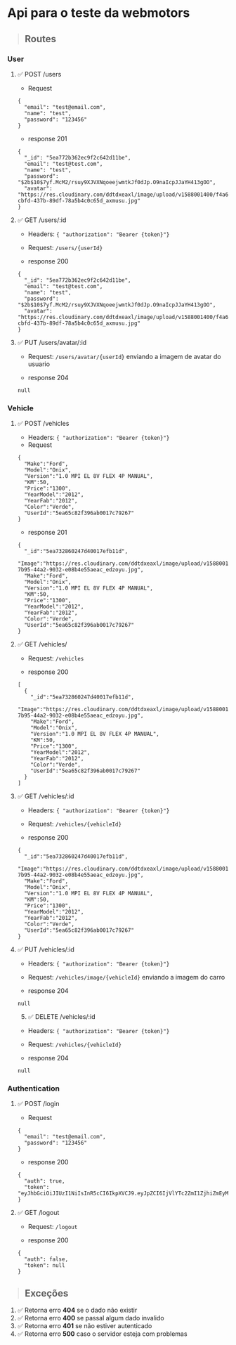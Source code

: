 # Api para o teste da webmotors

> ## Routes

### User

1. ✅ POST /users

   - Request

   ```
   {
     "email": "test@email.com",
     "name": "test",
     "password": "123456"
   }
   ```

   - response 201

   ```
   {
     "_id": "5ea772b362ec9f2c642d11be",
     "email": "test@test.com",
     "name": "test",
     "password": "$2b$10$7yf.McM2/rsuy9XJVXNqoeejwmtkJf0dJp.O9naIcpJJaYH413gOO",
     "avatar": "https://res.cloudinary.com/ddtdxeaxl/image/upload/v1588001400/f4a6ca4e-cbfd-437b-89df-78a5b4c0c65d_axmusu.jpg"
   }
   ```

2. ✅ GET /users/:id

   - Headers: `{ "authorization": "Bearer {token}"}`
   - Request: `/users/{userId}`

   - response 200

   ```
   {
     "_id": "5ea772b362ec9f2c642d11be",
     "email": "test@test.com",
     "name": "test",
     "password": "$2b$10$7yf.McM2/rsuy9XJVXNqoeejwmtkJf0dJp.O9naIcpJJaYH413gOO",
     "avatar": "https://res.cloudinary.com/ddtdxeaxl/image/upload/v1588001400/f4a6ca4e-cbfd-437b-89df-78a5b4c0c65d_axmusu.jpg"
   }
   ```

3. ✅ PUT /users/avatar/:id

   - Request: `/users/avatar/{userId}` enviando a imagem de avatar do usuario

   - response 204

   ```
   null
   ```

### Vehicle

1. ✅ POST /vehicles

   - Headers: `{ "authorization": "Bearer {token}"}`
   - Request

   ```
   {
     "Make":"Ford",
     "Model":"Onix",
     "Version":"1.0 MPI EL 8V FLEX 4P MANUAL",
     "KM":50,
     "Price":"1300",
     "YearModel":"2012",
     "YearFab":"2012",
     "Color":"Verde",
     "UserId":"5ea65c82f396ab0017c79267"
   }
   ```

   - response 201

   ```
   {
     "_id":"5ea732860247d40017efb11d",
     "Image":"https://res.cloudinary.com/ddtdxeaxl/image/upload/v1588001402/1aa00d9f-7b95-44a2-9032-e08b4e55aeac_edzoyu.jpg",
     "Make":"Ford",
     "Model":"Onix",
     "Version":"1.0 MPI EL 8V FLEX 4P MANUAL",
     "KM":50,
     "Price":"1300",
     "YearModel":"2012",
     "YearFab":"2012",
     "Color":"Verde",
     "UserId":"5ea65c82f396ab0017c79267"
   }
   ```

2. ✅ GET /vehicles/

   - Request: `/vehicles`

   - response 200

   ```
   [
     {
       "_id":"5ea732860247d40017efb11d",
       "Image":"https://res.cloudinary.com/ddtdxeaxl/image/upload/v1588001402/1aa00d9f-7b95-44a2-9032-e08b4e55aeac_edzoyu.jpg",
       "Make":"Ford",
       "Model":"Onix",
       "Version":"1.0 MPI EL 8V FLEX 4P MANUAL",
       "KM":50,
       "Price":"1300",
       "YearModel":"2012",
       "YearFab":"2012",
       "Color":"Verde",
       "UserId":"5ea65c82f396ab0017c79267"
     }
   ]
   ```

3. ✅ GET /vehicles/:id

   - Headers: `{ "authorization": "Bearer {token}"}`
   - Request: `/vehicles/{vehicleId}`

   - response 200

   ```
   {
     "_id":"5ea732860247d40017efb11d",
     "Image":"https://res.cloudinary.com/ddtdxeaxl/image/upload/v1588001402/1aa00d9f-7b95-44a2-9032-e08b4e55aeac_edzoyu.jpg",
     "Make":"Ford",
     "Model":"Onix",
     "Version":"1.0 MPI EL 8V FLEX 4P MANUAL",
     "KM":50,
     "Price":"1300",
     "YearModel":"2012",
     "YearFab":"2012",
     "Color":"Verde",
     "UserId":"5ea65c82f396ab0017c79267"
   }
   ```

4. ✅ PUT /vehicles/:id

   - Headers: `{ "authorization": "Bearer {token}"}`
   - Request: `/vehicles/image/{vehicleId}` enviando a imagem do carro

   - response 204

   ```
   null
   ```

   5. ✅ DELETE /vehicles/:id

   - Headers: `{ "authorization": "Bearer {token}"}`
   - Request: `/vehicles/{vehicleId}`

   - response 204

   ```
   null
   ```

### Authentication

1. ✅ POST /login

   - Request

   ```
   {
     "email": "test@email.com",
     "password": "123456"
   }
   ```

   - response 200

   ```
   {
     "auth": true,
     "token": "eyJhbGciOiJIUzI1NiIsInR5cCI6IkpXVCJ9.eyJpZCI6IjVlYTc2ZmI1ZjhiZmEyMTYwNDRhNjEwMSIsImlhdCI6MTU4ODAzMTYzNX0.TN5m9MfRUuBBcImMBCFLMvnDZ4Z23t3VFGZUxPGcwIc"
   }
   ```

2. ✅ GET /logout

   - Request: `/logout`

   - response 200

   ```
   {
     "auth": false,
     "token": null
   }
   ```

> ## Exceções

1. ✅ Retorna erro **404** se o dado não existir
2. ✅ Retorna erro **400** se passal algum dado invalido
3. ✅ Retorna erro **401** se não estiver autenticado
4. ✅ Retorna erro **500** caso o servidor esteja com problemas
